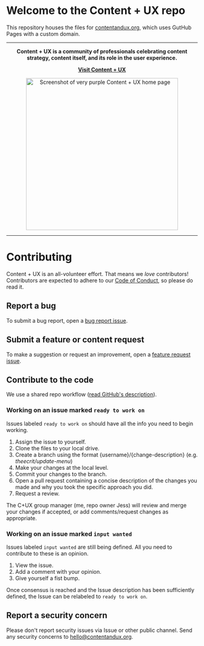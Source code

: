 # Welcome to the Content + UX repo
This repository houses the files for [contentandux.org](https://contentandux.org), which uses GutHub Pages with a custom domain.
***
<p align="center"><b>Content + UX is a community of professionals celebrating content strategy, content itself, and its role in the user experience.</b></p>
<p align="center"><b><a href="https://contentandux.org">Visit Content + UX</a></b></p>
<p align="center"><img src="https://github.com/theecrit/contentandux/blob/master/images/contentandux-site-thumb.png" width="400" height="auto" alt="Screenshot of very purple Content + UX home page"></p>

***
# Contributing
Content + UX is an all-volunteer effort. That means we *love* contributors! Contributors are expected to adhere to our [Code of Conduct](https://contentandux.org/code-of-conduct.html), so please do read it.

## Report a bug
To submit a bug report, open a [bug report issue](https://github.com/theecrit/contentandux/issues/new?assignees=&labels=&template=bug_report.md&title=%5BBug%5D).

## Submit a feature or content request
To make a suggestion or request an improvement, open a [feature request issue](https://github.com/theecrit/contentandux/issues/new?assignees=&labels=&template=feature_request.md&title=%5BIdea%5D).

## Contribute to the code
We use a shared repo workflow ([read GitHub's description](https://guides.github.com/introduction/flow/)).

### Working on an issue marked `ready to work on`
Issues labeled `ready to work on` should have all the info you need to begin working.

1. Assign the issue to yourself.
2. Clone the files to your local drive.
3. Create a branch using the format {username}/{change-description} (e.g. *theecrit/update-menu*)
4. Make your changes at the local level.
5. Commit your changes to the branch.
6. Open a pull request containing a concise description of the changes you made and why you took the specific approach you did.
7. Request a review.
  
The C+UX group manager (me, repo owner Jess) will review and merge your changes if accepted, or add comments/request changes as appropriate.
  
### Working on an issue marked `input wanted`
Issues labeled `input wanted` are still being defined. All you need to contribute to these is an opinion.

1. View the issue.
2. Add a comment with your opinion.
3. Give yourself a fist bump.

Once consensus is reached and the Issue description has been sufficiently defined, the Issue can be relabeled to `ready to work on`.
  
## Report a security concern
Please don't report security issues via Issue or other public channel. Send any security concerns to [hello@contentandux.org](mailto:hello@contentandux.org).
